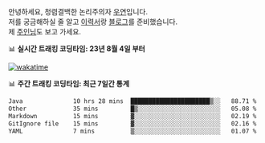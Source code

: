 안녕하세요, 청렴결백한 논리주의자 [우연](https://dev-wooyeon.github.io/quiz-app/)입니다.  
저를 궁금해하실 줄 알고 [이력서](https://ieunune.notion.site/d836ecc9172144d4b39f185b89f16a62)랑 [블로그](https://notion-blog-ieunune.vercel.app)를 준비했습니다.  
제 [주인님](https://www.instagram.com/lovely_hiru_hari_s2/)도 보고 가세요.


📊 **실시간 트래킹 코딩타임: 23년 8월 4일 부터**  

[![wakatime](https://wakatime.com/badge/user/099dd627-fdab-4072-b87a-fa91c7a76d8d.svg?style=for-the-badge)](https://wakatime.com/@099dd627-fdab-4072-b87a-fa91c7a76d8d)

📊 **주간 트래킹 코딩타임: 최근 7일간 통계**

<!--START_SECTION:waka-->

```txt
Java              10 hrs 28 mins  ██████████████████████▒░░   88.71 %
Other             35 mins         █▒░░░░░░░░░░░░░░░░░░░░░░░   05.08 %
Markdown          15 mins         ▓░░░░░░░░░░░░░░░░░░░░░░░░   02.19 %
GitIgnore file    15 mins         ▓░░░░░░░░░░░░░░░░░░░░░░░░   02.16 %
YAML              7 mins          ▒░░░░░░░░░░░░░░░░░░░░░░░░   01.07 %
```

<!--END_SECTION:waka-->

<!-- ![](./profile-3d-contrib/profile-night-view.svg)-->
